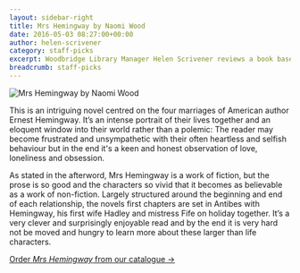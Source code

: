 ```yaml
---
layout: sidebar-right
title: Mrs Hemingway by Naomi Wood
date: 2016-05-03 08:27:00+00:00
author: helen-scrivener
category: staff-picks
excerpt: Woodbridge Library Manager Helen Scrivener reviews a book based on Ernest Hemingway's marriages.
breadcrumb: staff-picks
---
```

![Mrs Hemingway by Naomi Wood](/images/featured/featured-mrs-hemingway.jpg)

This is an intriguing novel centred on the four marriages of American author Ernest Hemingway. It’s an intense portrait of their lives together and an eloquent window into their world rather than a polemic: The reader may become frustrated and unsympathetic with their often heartless and selfish behaviour but in the end it's a keen and honest observation of love, loneliness and obsession.

As stated in the afterword, Mrs Hemingway is a work of fiction, but the prose is so good and the characters so vivid that it becomes as believable as a work of non-fiction. Largely structured around the beginning and end of each relationship, the novels first chapters are set in Antibes with Hemingway, his first wife Hadley and mistress Fife on holiday together. It’s a very clever and surprisingly enjoyable read and by the end it is very hard not be moved and hungry to learn more about these larger than life characters.

[Order <cite>Mrs Hemingway</cite> from our catalogue →](https://suffolk.spydus.co.uk/cgi-bin/spydus.exe/ENQ/OPAC/BIBENQ/20217733?QRY=CTIBIB%3C%20IRN(32816157)&QRYTEXT=Mrs.%20Hemingway)
